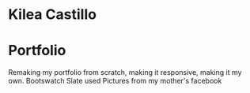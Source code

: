 # Kilea Castillo
# Portfolio
Remaking my portfolio from scratch, making it responsive, making it my own. 
Bootswatch Slate used
Pictures from my mother's facebook
